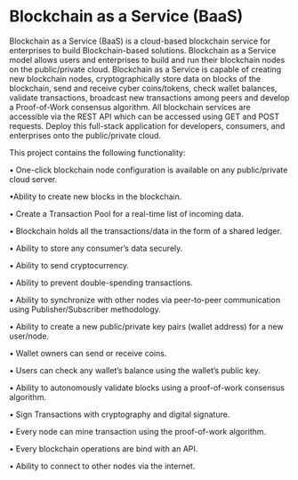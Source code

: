 # Blockchain as a Service (BaaS)

Blockchain as a Service (BaaS) is a cloud-based blockchain service for enterprises to build Blockchain-based solutions. Blockchain as a Service model allows users and enterprises to build and run their blockchain nodes on the public/private cloud. Blockchain as a Service is capable of creating new blockchain nodes, cryptographically store data on blocks of the blockchain, send and receive cyber coins/tokens, check wallet balances, validate transactions, broadcast new transactions among peers and develop a Proof-of-Work consensus algorithm. All blockchain services are accessible via the REST API which can be accessed using GET and POST requests. Deploy this full-stack application for developers, consumers, and enterprises onto the public/private cloud.

This project contains the following functionality:

•	One-click blockchain node configuration is available on any public/private cloud server.

•Ability to create new blocks in the blockchain.

•	Create a Transaction Pool for a real-time list of incoming data.

•	Blockchain holds all the transactions/data in the form of a shared ledger.

•	Ability to store any consumer’s data securely.

•	Ability to send cryptocurrency.

•	Ability to prevent double-spending transactions.

•	Ability to synchronize with other nodes via peer-to-peer communication using Publisher/Subscriber methodology.

•	Ability to create a new public/private key pairs (wallet address) for a new user/node.

•	Wallet owners can send or receive coins.

•	Users can check any wallet’s balance using the wallet’s public key.

•	Ability to autonomously validate blocks using a proof-of-work consensus algorithm.

•	Sign Transactions with cryptography and digital signature.

•	Every node can mine transaction using the proof-of-work algorithm.      

•	Every blockchain operations are bind with an API.

•	Ability to connect to other nodes via the internet.

